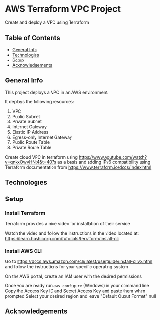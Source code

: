 # AWS Terraform VPC Project

Create and deploy a VPC using Terraform

## Table of Contents
* [General Info](#general-info)
* [Technologies](#technologies)
* [Setup](#setup)
* [Acknowledgements](#acknowledgements)

## General Info

This project deploys a VPC in an AWS environment. 

It deploys the following resources:

  1. VPC
  2. Public Subnet
  3. Private Subnet
  4. Internet Gateway
  5. Elastic IP Address
  6. Egress-only Internet Gateway
  7. Public Route Table
  8. Private Route Table

Create cloud VPC in terraform using https://www.youtube.com/watch?v=qnkxOwvHNt4&t=407s as a basis 
and adding IPv6 compatibility using Terraform documentation from https://www.terraform.io/docs/index.html

## Technologies


## Setup

### Install Terraform

Terraform provides a nice video for installation of their service

Watch the video and follow the instructions in the video located at: https://learn.hashicorp.com/tutorials/terraform/install-cli

### Install AWS CLI

Go to https://docs.aws.amazon.com/cli/latest/userguide/install-cliv2.html and follow the instructions for your specific operating system

On the AWS portal, create an IAM user with the desired permissions

Once you are ready run `aws configure` (Windows) in your command line
Copy the Access Key ID and Secret Access Key and paste them when prompted
Select your desired region and leave "Default Ouput Format" null



## Acknowledgements
